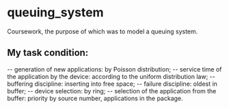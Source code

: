 # queuing_system
Coursework, the purpose of which was to model a queuing system.

## My task condition:
-- generation of new applications: by Poisson distribution;
-- service time of the application by the device: according to the uniform distribution law;
-- buffering discipline: inserting into free space;
-- failure discipline: oldest in buffer;
-- device selection: by ring;
-- selection of the application from the buffer: priority by source number, applications in the package.
